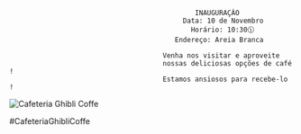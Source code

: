                                                   INAUGURAÇÂO
                                               Data: 10 de Novembro
                                                 Horário: 10:30🕦
                                             Endereço: Areia Branca
                                                  
                                          Venha nos visitar e aproveite
                                          nossas deliciosas opções de café !
                                          Estamos ansiosos para recebe-lo !

<img src="caminho/para/a/imagem.jpg" 
  alt="Cafeteria Ghibli Coffe">
                                                            

#CafeteriaGhibliCoffe
